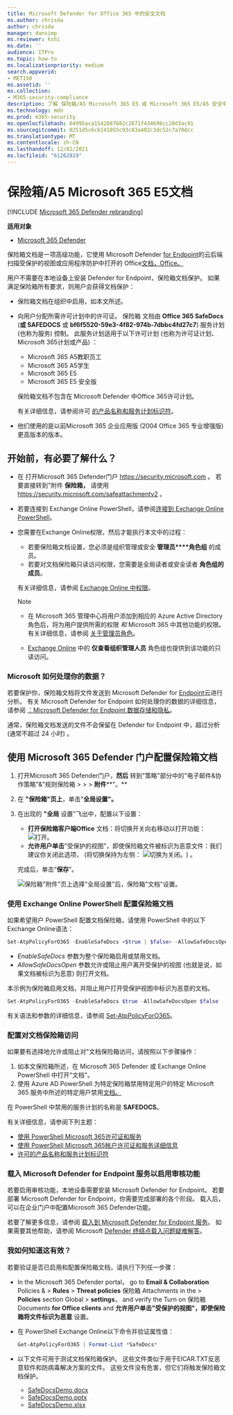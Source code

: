 ```yaml
---
title: Microsoft Defender for Office 365 中的安全文档
ms.author: chrisda
author: chrisda
manager: dansimp
ms.reviewer: kshi
ms.date: ''
audience: ITPro
ms.topic: how-to
ms.localizationpriority: medium
search.appverid:
- MET150
ms.assetid: ''
ms.collection:
- M365-security-compliance
description: 了解 保险箱/A5 Microsoft 365 E5 或 Microsoft 365 E5/A5 安全中的文档。
ms.technology: mdo
ms.prod: m365-security
ms.openlocfilehash: 64995aca1542087682c2871f434698cc20d3ac91
ms.sourcegitcommit: 0251d5c6cb141055c93c83a402c3dc52c7a70dcc
ms.translationtype: MT
ms.contentlocale: zh-CN
ms.lasthandoff: 12/02/2021
ms.locfileid: "61262819"
---
```

# <a name="safe-documents-in-microsoft-365-e5a5"></a>保险箱/A5 Microsoft 365 E5文档

[!INCLUDE [Microsoft 365 Defender rebranding](../includes/microsoft-defender-for-office.md)]

**适用对象**
- [Microsoft 365 Defender](../defender/microsoft-365-defender.md)

保险箱文档是一项高级功能，它使用 Microsoft Defender [for Endpoint](/windows/security/threat-protection/microsoft-defender-atp/microsoft-defender-advanced-threat-protection)的云后端扫描受保护的视图或应用程序防护[](https://support.microsoft.com/office/d6f09ac7-e6b9-4495-8e43-2bbcdbcb6653)中打开的 Office[文档，Office。](https://support.microsoft.com/topic/9e0fb9c2-ffad-43bf-8ba3-78f785fdba46)

用户不需要在本地设备上安装 Defender for Endpoint，保险箱文档保护。 如果满足保险箱所有要求，则用户会获得文档保护：

- 保险箱文档在组织中启用，如本文所述。
- 向用户分配所需许可计划中的许可证。 保险箱 文档由 **Office 365 SafeDocs** (**或 SAFEDOCS** 或 **bf6f5520-59e3-4f82-974b-7dbbc4fd27c7**) 服务计划 (也称为服务) 控制。 此服务计划适用于以下许可计划 (也称为许可证计划、Microsoft 365计划或产品) ：
  - Microsoft 365 A5教职员工
  - Microsoft 365 A5学生
  - Microsoft 365 E5
  - Microsoft 365 E5 安全版

  保险箱文档不包含在 Microsoft Defender 中Office 365许可计划。

  有关详细信息，请参阅许可 [的产品名称和服务计划标识符](/azure/active-directory/enterprise-users/licensing-service-plan-reference)。

- 他们使用的是以前Microsoft 365 企业应用版 (2004 Office 365 专业增强版) 更高版本的版本。

## <a name="what-do-you-need-to-know-before-you-begin"></a>开始前，有必要了解什么？

- 在 打开Microsoft 365 Defender门户 <a href="https://go.microsoft.com/fwlink/p/?linkid=2077139" target="_blank">https://security.microsoft.com</a> 。 若要直接转到"附件 **保险箱，** 请使用 <https://security.microsoft.com/safeattachmentv2> 。

- 若要连接到 Exchange Online PowerShell，请参阅[连接到 Exchange Online PowerShell](/powershell/exchange/connect-to-exchange-online-powershell)。

- 您需要在Exchange Online权限，然后才能执行本文中的过程：
  - 若要保险箱文档设置，您必须是组织管理或安全 **管理员****角色组** 的成员。
  - 若要对文档保险箱只读访问权限，您需要是全局读者或安全读者 **角色组的成员**。 

  有关详细信息，请参阅 [Exchange Online 中权限](/exchange/permissions-exo/permissions-exo)。

  > [!NOTE]
  >
  > - 在 Microsoft 365 管理中心将用户添加到相应的 Azure Active Directory 角色后，将为用户提供所需的权限 _和_ Microsoft 365 中其他功能的权限。有关详细信息，请参阅 [关于管理员角色](../../admin/add-users/about-admin-roles.md)。
  >
  > - [Exchange Online](/Exchange/permissions-exo/permissions-exo#role-groups) 中的 **仅查看组织管理人员** 角色组也提供到该功能的只读访问。

### <a name="how-does-microsoft-handle-your-data"></a>Microsoft 如何处理你的数据？

若要保护你，保险箱文档将文件发送到 Microsoft Defender for [Endpoint](/windows/security/threat-protection/microsoft-defender-atp/microsoft-defender-advanced-threat-protection)云进行分析。 有关 Microsoft Defender for Endpoint 如何处理你的数据的详细信息，请参阅 [：Microsoft Defender for Endpoint 数据存储和隐私](/windows/security/threat-protection/microsoft-defender-atp/data-storage-privacy)。

通常，保险箱文档发送的文件不会保留在 Defender for Endpoint 中，超过分析 (通常不超过 24 小时) 。

## <a name="use-the-microsoft-365-defender-portal-to-configure-safe-documents"></a>使用 Microsoft 365 Defender 门户配置保险箱文档

1. 打开Microsoft 365 Defender门户，**然后** 转到"策略"部分中的"电子邮件&协作策略"&"规则保险箱 \>  \>  \> **附件****"。**

2. 在 **"保险箱"页上**，单击"**全局设置"。**

3. 在出现的 **"全局** 设置"飞出中，配置以下设置：
   - **打开保险箱客户端Office** 文档：将切换开关向右移动以打开功能： ![ 打开。 ](../../media/scc-toggle-on.png)
   - **允许用户单击**"受保护的视图"，即使保险箱文件被标识为恶意文件：我们建议你关闭此选项， (将切换保持为左侧： ![切换为关闭。 ](../../media/scc-toggle-off.png)) 。

   完成后，单击“**保存**”。

   ![保险箱"附件"页上选择"全局设置"后，保险箱"文档"设置。](../../media/safe-docs-global-settings.png)

### <a name="use-exchange-online-powershell-to-configure-safe-documents"></a>使用 Exchange Online PowerShell 配置保险箱文档

如果希望用户 PowerShell 配置文档保险箱，请使用 PowerShell 中的以下Exchange Online语法：

```powershell
Set-AtpPolicyForO365 -EnableSafeDocs <$true | $false> -AllowSafeDocsOpen <$true | $false>
```

- _EnableSafeDocs_ 参数为整个保险箱启用或禁用文档。
- _AllowSafeDocsOpen_ 参数允许或阻止用户离开受保护的视图 (也就是说，如果文档被标识为恶意) 则打开文档。

本示例为保险箱启用文档，并阻止用户打开受保护视图中标识为恶意的文档。

```powershell
Set-AtpPolicyForO365 -EnableSafeDocs $true -AllowSafeDocsOpen $false
```

有关语法和参数的详细信息，请参阅 [Set-AtpPolicyForO365](/powershell/module/exchange/set-atppolicyforo365)。

### <a name="configure-individual-access-to-safe-documents"></a>配置对文档保险箱访问

如果要有选择地允许或阻止对"文档保险箱访问，请按照以下步骤操作：

1. 如本文保险箱所述，在 Microsoft 365 Defender 或 Exchange Online PowerShell 中打开"文档"。
2. 使用 Azure AD PowerShell 为特定保险箱禁用特定用户的特定 Microsoft 365 服务中所述的特定用户禁用[文档。](/microsoft-365/enterprise/disable-access-to-services-with-microsoft-365-powershell#disable-specific-microsoft-365-services-for-specific-users-for-a-specific-licensing-plan)

  在 PowerShell 中禁用的服务计划的名称是 **SAFEDOCS**。

有关详细信息，请参阅下列主题：

- [使用 PowerShell Microsoft 365许可证和服务](/microsoft-365/enterprise/view-licenses-and-services-with-microsoft-365-powershell)
- [使用 PowerShell Microsoft 365帐户许可证和服务详细信息](/microsoft-365/enterprise/view-account-license-and-service-details-with-microsoft-365-powershell)
- [许可的产品名称和服务计划标识符](/azure/active-directory/enterprise-users/licensing-service-plan-reference)

### <a name="onboard-to-the-microsoft-defender-for-endpoint-service-to-enable-auditing-capabilities"></a>载入 Microsoft Defender for Endpoint 服务以启用审核功能

若要启用审核功能，本地设备需要安装 Microsoft Defender for Endpoint。 若要部署 Microsoft Defender for Endpoint，你需要完成部署的各个阶段。 载入后，可以在企业门户中配置Microsoft 365 Defender功能。

若要了解更多信息，请参阅 [载入到 Microsoft Defender for Endpoint 服务](/microsoft-365/security/defender-endpoint/onboarding)。 如果需要其他帮助，请参阅 Microsoft [Defender 终结点载入问题疑难解答](/microsoft-365/security/defender-endpoint/troubleshoot-onboarding)。

### <a name="how-do-i-know-this-worked"></a>我如何知道这有效？

若要验证是否已启用和配置保险箱文档，请执行下列任一步骤：

- In the Microsoft 365 Defender portal， go to **Email & Collaboration** Policies & \> **Rules** \> **Threat policies** 保险箱 Attachments in the \> **Policies** section Global  \> **settings**， and verify the Turn on 保险箱 Documents **for Office clients** and **允许用户单击"受保护的视图"，即使保险箱将文件标识为恶意** 设置。

- 在 PowerShell Exchange Online以下命令并验证属性值：

  ```powershell
  Get-AtpPolicyForO365 | Format-List *SafeDocs*
  ```

- 以下文件可用于测试文档保险箱保护。 这些文件类似于用于EICAR.TXT反恶意软件和防病毒解决方案的文件。 这些文件没有危害，但它们将触发保险箱文档保护。

  - [SafeDocsDemo.docx](https://github.com/MicrosoftDocs/microsoft-365-docs/raw/public/microsoft-365/downloads/SafeDocsDemo.docx)
  - [SafeDocsDemo.pptx](https://github.com/MicrosoftDocs/microsoft-365-docs/raw/public/microsoft-365/downloads/SafeDocsDemo.pptx)
  - [SafeDocsDemo.xlsx](https://github.com/MicrosoftDocs/microsoft-365-docs/raw/public/microsoft-365/downloads/SafeDocsDemo.xlsx)
